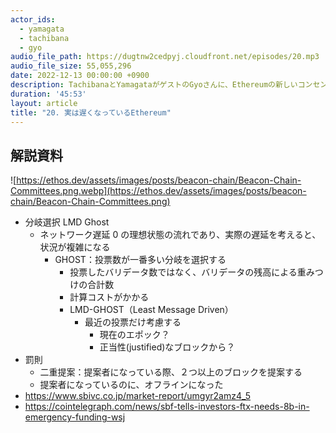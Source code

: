 ```yaml
---
actor_ids:
  - yamagata
  - tachibana
  - gyo
audio_file_path: https://dugtnw2cedpyj.cloudfront.net/episodes/20.mp3
audio_file_size: 55,055,296
date: 2022-12-13 00:00:00 +0900
description: TachibanaとYamagataがゲストのGyoさんに、Ethereumの新しいコンセンサスメカニズムであるProof-of-Stakeについて教えてもらう回の後編です。
duration: '45:53'
layout: article
title: "20. 実は遅くなっているEthereum"
---
```


## 解説資料
![https://ethos.dev/assets/images/posts/beacon-chain/Beacon-Chain-Committees.png.webp](https://ethos.dev/assets/images/posts/beacon-chain/Beacon-Chain-Committees.png)

- 分岐選択 LMD Ghost
    - ネットワーク遅延 0 の理想状態の流れであり、実際の遅延を考えると、状況が複雑になる
        - GHOST：投票数が一番多い分岐を選択する
            - 投票したバリデータ数ではなく、バリデータの残高による重みつけの合計数
            - 計算コストがかかる
            - LMD-GHOST（Least Message Driven）
                - 最近の投票だけ考慮する
                    - 現在のエポック？
                    - 正当性(justified)なブロックから？
- 罰則
    - 二重提案：提案者になっている際、２つ以上のブロックを提案する
    - 提案者になっているのに、オフラインになった
- https://www.sbivc.co.jp/market-report/umgyr2amz4_5
- https://cointelegraph.com/news/sbf-tells-investors-ftx-needs-8b-in-emergency-funding-wsj
